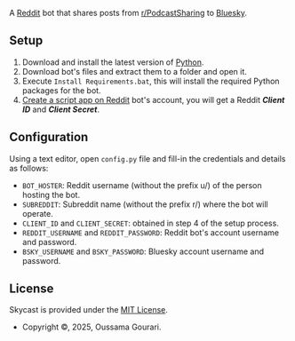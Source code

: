 A [Reddit](https://www.reddit.com/) bot that shares posts from [r/PodcastSharing](https://www.reddit.com/r/PodcastSharing) to [Bluesky](https://bsky.app/profile/shareapod.bsky.social).

## Setup
1. Download and install the latest version of [Python](https://www.python.org/).
2. Download bot's files and extract them to a folder and open it.
3. Execute `Install Requirements.bat`, this will install the required Python packages for the bot.
4. [Create a script app on Reddit](https://www.reddit.com/prefs/apps) bot's account, you will get a Reddit ***Client ID*** and ***Client Secret***.

## Configuration
Using a text editor, open `config.py` file and fill-in the credentials and details as follows:

   - `BOT_HOSTER`: Reddit username (without the prefix u/) of the person hosting the bot.
   - `SUBREDDIT`: Subreddit name (without the prefix r/) where the bot will operate.
   - `CLIENT_ID` and `CLIENT_SECRET`: obtained in step 4 of the setup process.
   - `REDDIT_USERNAME` and `REDDIT_PASSWORD`: Reddit bot's account username and password.
   - `BSKY_USERNAME` and `BSKY_PASSWORD`: Bluesky account username and password.

## License
Skycast is provided under the [MIT License](https://github.com/oussama-gourari/Hs-Cards/blob/main/LICENSE).

- Copyright ©, 2025, Oussama Gourari.
